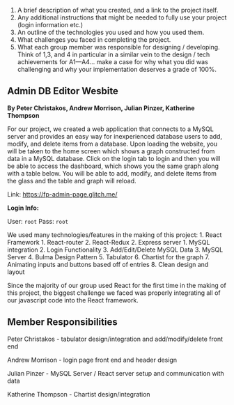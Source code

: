 1. A brief description of what you created, and a link to the project itself.
2. Any additional instructions that might be needed to fully use your project (login information etc.)
3. An outline of the technologies you used and how you used them.
4. What challenges you faced in completing the project.
5. What each group member was responsible for designing / developing.
Think of 1,3, and 4 in particular in a similar vein to the design / tech achievements for A1—A4… make a case for why what you did was challenging and why your implementation deserves a grade of 100%.

## Admin DB Editor Wesbite

**By Peter Christakos, Andrew Morrison, Julian Pinzer, Katherine Thompson** 

For our project, we created a web application that connects to a MySQL server and provides an easy way for inexperienced database users to add, modify, and delete items from a database. Upon loading the website, you will be taken to the home screen which shows a graph constructed from data in a MySQL database. Click on the login tab to login and then you will be able to access the dashboard, which shows you the same graph along with a table below. You will be able to add, modify, and delete items from the glass and the table and graph will reload. 

Link: <https://fp-admin-page.glitch.me/>

**Login Info:**

User: `root`
Pass: `root`

We used many technologies/features in the making of this project:
    1. React Framework
       1. React-router
       2. React-Redux
    2. Express server
       1. MySQL integration
       2. Login Functionality
       3. Add/Edit/Delete MySQL Data
    3. MySQL Server
    4. Bulma Design Pattern
    5. Tabulator
    6. Chartist for the graph
    7. Animating inputs and buttons based off of entries
    8. Clean design and layout

Since the majority of our group used React for the first time in the making of this project, the biggest challenge we faced was properly integrating all of our javascript code into the React framework. 

## Member Responsibilities

Peter Christakos - tabulator design/integration and add/modify/delete front end

Andrew Morrison - login page front end and header design

Julian Pinzer - MySQL Server / React server setup and communication with data

Katherine Thompson - Chartist design/integration
